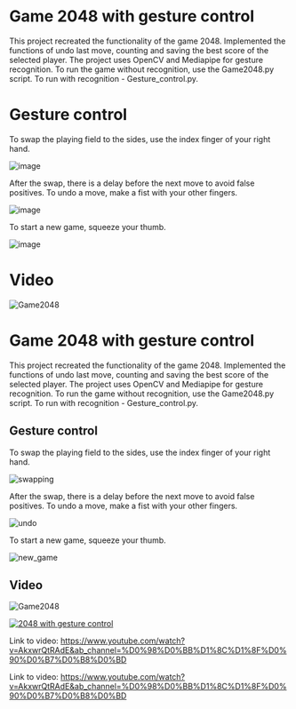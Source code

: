 # Game 2048 with gesture control

This project recreated the functionality of the game 2048.
Implemented the functions of undo last move, counting and saving the best score of the selected player.
The project uses OpenCV and Mediapipe for gesture recognition. 
To run the game without recognition, use the Game2048.py script. 
To run with recognition - Gesture_control.py. 

# Gesture control

To swap the playing field to the sides, use the index finger of your right hand.

![image](https://user-images.githubusercontent.com/112019541/187035116-6f8f3677-8171-4fd8-9b4c-41f2aabb27f3.png)

After the swap, there is a delay before the next move to avoid false positives. To undo a move, make a fist with your other fingers.

![image](https://user-images.githubusercontent.com/112019541/187035314-ea15e242-4fa4-4dad-b0f7-942f0486810e.png)

To start a new game, squeeze your thumb.

![image](https://user-images.githubusercontent.com/112019541/187035450-f801cf10-cb99-4682-a8dd-dad0d318e42e.png)

# Video

![Game2048](https://user-images.githubusercontent.com/112019541/186515193-4edaa4ac-3388-4352-a538-23513f98f1a3.gif)

# Game 2048 with gesture control

This project recreated the functionality of the game 2048.
Implemented the functions of undo last move, counting and saving the best score of the selected player.
The project uses OpenCV and Mediapipe for gesture recognition. 
To run the game without recognition, use the Game2048.py script. 
To run with recognition - Gesture_control.py. 

## Gesture control

To swap the playing field to the sides, use the index finger of your right hand.

![swapping](https://user-images.githubusercontent.com/112019541/187035116-6f8f3677-8171-4fd8-9b4c-41f2aabb27f3.png)

After the swap, there is a delay before the next move to avoid false positives. To undo a move, make a fist with your other fingers.

![undo](https://user-images.githubusercontent.com/112019541/187035314-ea15e242-4fa4-4dad-b0f7-942f0486810e.png)

To start a new game, squeeze your thumb.

![new_game](https://user-images.githubusercontent.com/112019541/187035450-f801cf10-cb99-4682-a8dd-dad0d318e42e.png)

## Video

![Game2048](https://user-images.githubusercontent.com/112019541/186515193-4edaa4ac-3388-4352-a538-23513f98f1a3.gif)

[![2048 with gesture control](https://img.poki.com/cdn-cgi/image/quality=78,width=600,height=600,fit=cover,f=auto/cb8c967c-4a78-4ffa-8506-cbac69746f4f.png)](https://www.youtube.com/watch?v=AkxwrQtRAdE&ab_channel=%D0%98%D0%BB%D1%8C%D1%8F%D0%90%D0%B7%D0%B8%D0%BD)

Link to video: https://www.youtube.com/watch?v=AkxwrQtRAdE&ab_channel=%D0%98%D0%BB%D1%8C%D1%8F%D0%90%D0%B7%D0%B8%D0%BD


Link to video: https://www.youtube.com/watch?v=AkxwrQtRAdE&ab_channel=%D0%98%D0%BB%D1%8C%D1%8F%D0%90%D0%B7%D0%B8%D0%BD

